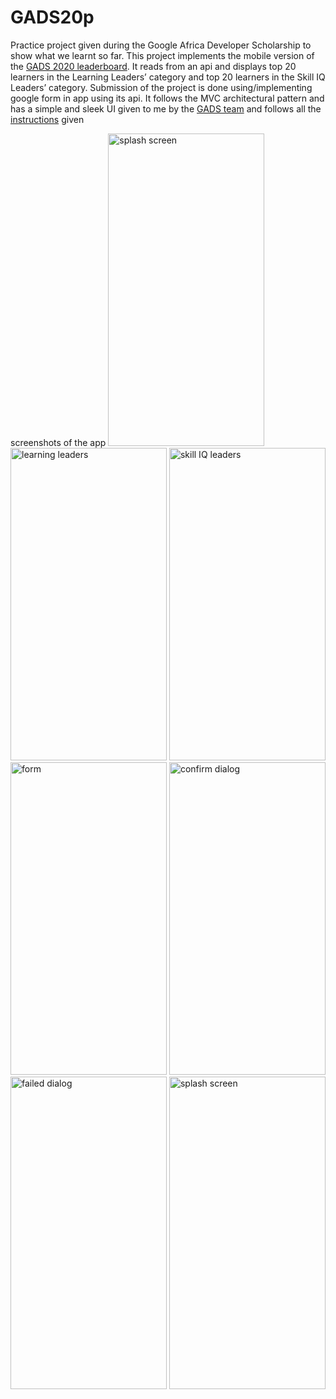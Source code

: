 # GADS20p
Practice project given during the Google Africa Developer Scholarship to show what we learnt so far.
This project implements the mobile version of the [GADS 2020 leaderboard](https://community.andela.com/index.php/leadership-board/).
It reads from an api and displays top 20 learners in the Learning Leaders’ category and top 20 learners in the Skill IQ Leaders’ category.
Submission of the project is done using/implementing google form in app using its api.
It follows the MVC architectural pattern and has a simple and sleek UI given to me by the [GADS team](https://drive.google.com/drive/folders/1l-huMnFzu0Lh_olBCzHgovsUCwbKouMb?usp=sharing) 
and follows all the [instructions](https://docs.google.com/document/d/1KS003bk1a-2bOfUnhXvnOPoHfPuKtdkTAQ_APljjgWc/edit) given

screenshots of the app
<img src="https://user-images.githubusercontent.com/35783049/91920240-5e686f80-ecc0-11ea-93ff-a1412d6517a6.png" alt="splash screen" width="250" height="500"/>
<img src="https://user-images.githubusercontent.com/35783049/91920229-59a3bb80-ecc0-11ea-90cc-76a31d1d76ca.png" alt="learning leaders" width="250" height="500"/> 
<img src="https://user-images.githubusercontent.com/35783049/91920239-5d374280-ecc0-11ea-90dc-a962f45fb2dc.png" alt="skill IQ leaders" width="250" height="500"/> 
<img src="https://user-images.githubusercontent.com/35783049/91920243-5f010600-ecc0-11ea-8fb7-c3c98d8850b8.png" alt="form" width="250" height="500"/>
<img src="https://user-images.githubusercontent.com/35783049/91921913-91acfd80-ecc4-11ea-993a-be2a6b4ee926.png" alt="confirm dialog" width="250" height="500"/>
<img src="https://user-images.githubusercontent.com/35783049/91920244-5f010600-ecc0-11ea-83c4-66e5f8a9dd64.png" alt="failed dialog" width="250" height="500"/>
<img src="https://user-images.githubusercontent.com/35783049/91921915-9376c100-ecc4-11ea-98ab-d8a8bd8aba81.png" alt="splash screen" width="250" height="500"/>
